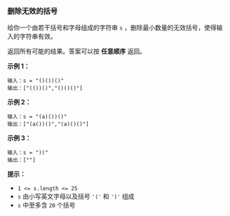 ### 删除无效的括号 ###
给你一个由若干括号和字母组成的字符串 `s` ，删除最小数量的无效括号，使得输入的字符串有效。

返回所有可能的结果。答案可以按 **任意顺序** 返回。



**示例 1：**

```
输入：s = "()())()"
输出：["(())()","()()()"]
```

**示例 2：**

```
输入：s = "(a)())()"
输出：["(a())()","(a)()()"]
```

**示例 3：**

```
输入：s = ")("
输出：[""]
```



**提示：**

* `1 <= s.length <= 25`
* `s` 由小写英文字母以及括号 `'('` 和 `')'` 组成
* `s` 中至多含 `20` 个括号

